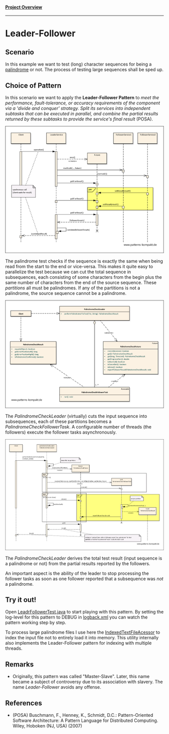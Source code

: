 #### [Project Overview](../../../../../../../README.md)
----

# Leader-Follower

## Scenario

In this example we want to test (long) character sequences for being a [palindrome](https://en.wikipedia.org/wiki/Palindrome) or not.
The process of testing large sequences shall be sped up.

## Choice of Pattern

In this scenario we want to apply the **Leader-Follower Pattern** to _meet the performance, fault-tolerance, or accuracy requirements of the component via a 'divide and conquer' strategy. Split its services into independent subtasks that can be executed in parallel, and combine the partial results returned by these subtasks to provide the service's final result_ (POSA). 

![Test](../../../../../../../doc/patterns/images/leader_follower_dn.png)

The palindrome test checks if the sequence is exactly the same when being read from the start to the end or vice-versa. This makes it quite easy to parallelize the test because we can cut the total sequence in subsequences, each consisting of some characters from the begin plus the same number of characters from the end of the source sequence. These _partitions_ all must be palindromes. If any of the partitions is not a palindrome, the source sequence cannot be a palindrome. 

![Test](../../../../../../../doc/patterns/images/leader_follower_cx.png)

The _PalindromeCheckLeader_ (virtually) cuts the input sequence into subsequences, each of these partitions becomes a _PalindromeCheckFollowerTask_. A configurable number of threads (the followers) execute the follower tasks asynchronously.

![Test](../../../../../../../doc/patterns/images/leader_follower_dx.png)

The _PalindromeCheckLeader_ derives the total test result (input sequence is a palindrome or not) from the partial results reported by the followers.

An important aspect is the ability of the leader to stop processing the follower tasks as soon as one follower reported that a subsequence was _not_ a palindrome.


## Try it out!

Open [LeadrFollowerTest.java](LeaderFollowerTest.java) to start playing with this pattern. By setting the log-level for this pattern to DEBUG in [logback.xml](../../../../../../../src/main/resources/logback.xml) you can watch the pattern working step by step. 

To process large palindrome files I use here the [IndexedTextFileAcessor](../../../../../../main/java/de/calamanari/pk/util/itfa/IndexedTextFileAccessor.java) to index the input file not to entirely load it into memory. This utility internally also implements the Leader-Follower pattern for indexing with multiple threads.

## Remarks
* Originally, this pattern was called "Master-Slave". Later, this name became a subject of controversy due to its association with slavery. The name _Leader-Follower_ avoids any offense.

## References

* (POSA) Buschmann, F., Henney, K., Schmidt, D.C.: Pattern-Oriented Software Architecture: A Pattern Language for Distributed Computing. Wiley, Hoboken (NJ, USA) (2007)
